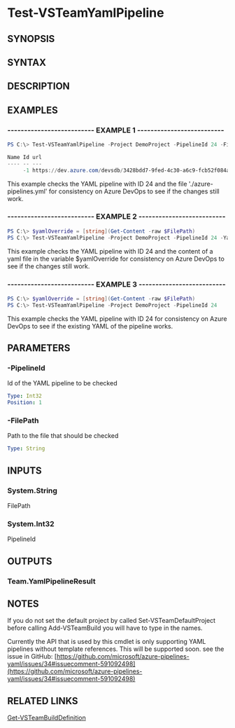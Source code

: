 <!-- #include "./common/header.md" -->

# Test-VSTeamYamlPipeline

## SYNOPSIS

<!-- #include "./synopsis/Test-VSTeamYamlPipeline.md" -->

## SYNTAX

## DESCRIPTION

<!-- #include "./synopsis/Test-VSTeamYamlPipeline.md" -->

## EXAMPLES

### -------------------------- EXAMPLE 1 --------------------------

```PowerShell
PS C:\> Test-VSTeamYamlPipeline -Project DemoProject -PipelineId 24 -FilePath './azure-pipelines.yml'

Name Id url                                                                                           state
---- -- ---                                                                                           -----
     -1 https://dev.azure.com/devsdb/3428bdd7-9fed-4c30-a6c9-fcb52f084ab9/_apis/pipelines/24/runs/-1 unknown
```

This example checks the YAML pipeline with ID 24 and the file './azure-pipelines.yml' for consistency on Azure DevOps to see if the changes still work.

### -------------------------- EXAMPLE 2 --------------------------

```PowerShell
PS C:\> $yamlOverride = [string](Get-Content -raw $FilePath)
PS C:\> Test-VSTeamYamlPipeline -Project DemoProject -PipelineId 24 -YamlOverride $yamlOverride
```

This example checks the YAML pipeline with ID 24 and the content of a yaml file in the variable $yamlOverride for consistency on Azure DevOps to see if the changes still work.

### -------------------------- EXAMPLE 3 --------------------------

```PowerShell
PS C:\> $yamlOverride = [string](Get-Content -raw $FilePath)
PS C:\> Test-VSTeamYamlPipeline -Project DemoProject -PipelineId 24
```

This example checks the YAML pipeline with ID 24 for consistency on Azure DevOps to see if the existing YAML of the pipeline works.

## PARAMETERS

<!-- #include "./params/projectName.md" -->

### -PipelineId

Id of the YAML pipeline to be checked

```yaml
Type: Int32
Position: 1
```

### -FilePath

Path to the file that should be checked

```yaml
Type: String
```

## INPUTS

### System.String

FilePath

### System.Int32

PipelineId

## OUTPUTS

### Team.YamlPipelineResult

## NOTES

If you do not set the default project by called Set-VSTeamDefaultProject before calling Add-VSTeamBuild you will have to type in the names.

Currently the API that is used by this cmdlet is only supporting YAML pipelines without template references. This will be supported soon. see the issue in GitHub: [https://github.com/microsoft/azure-pipelines-yaml/issues/34#issuecomment-591092498](https://github.com/microsoft/azure-pipelines-yaml/issues/34#issuecomment-591092498)

## RELATED LINKS

[Get-VSTeamBuildDefinition](Get-VSTeamBuildDefinition.md)
